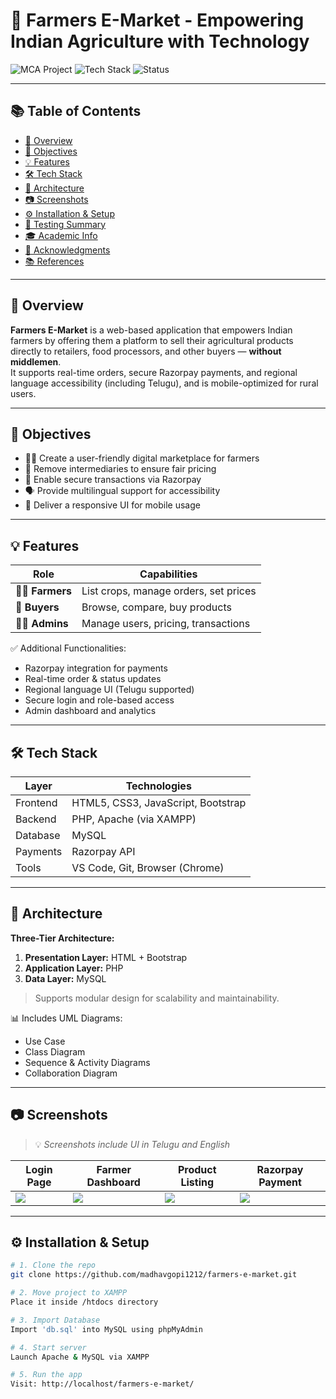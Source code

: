 # 🌾 Farmers E-Market - Empowering Indian Agriculture with Technology

![MCA Project](https://img.shields.io/badge/Project-MCA%20Final%20Year-blue)
![Tech Stack](https://img.shields.io/badge/TechStack-PHP%20%7C%20MySQL%20%7C%20Bootstrap%20%7C%20Razorpay-yellow)
![Status](https://img.shields.io/badge/Status-Completed-brightgreen)

---

## 📚 Table of Contents

- [📌 Overview](#-overview)
- [🎯 Objectives](#-objectives)
- [💡 Features](#-features)
- [🛠️ Tech Stack](#️-tech-stack)
- [📐 Architecture](#-architecture)
- [📷 Screenshots](#-screenshots)
- [⚙️ Installation & Setup](#️-installation--setup)
- [🧪 Testing Summary](#-testing-summary)
- [🎓 Academic Info](#-academic-info)
- [🙏 Acknowledgments](#-acknowledgments)
- [📚 References](#-references)

---

## 📌 Overview

**Farmers E-Market** is a web-based application that empowers Indian farmers by offering them a platform to sell their agricultural products directly to retailers, food processors, and other buyers — **without middlemen**.  
It supports real-time orders, secure Razorpay payments, and regional language accessibility (including Telugu), and is mobile-optimized for rural users.

---

## 🎯 Objectives

- 🧑‍🌾 Create a user-friendly digital marketplace for farmers
- 🚫 Remove intermediaries to ensure fair pricing
- 💸 Enable secure transactions via Razorpay
- 🗣️ Provide multilingual support for accessibility
- 📲 Deliver a responsive UI for mobile usage

---

## 💡 Features

| Role      | Capabilities |
|-----------|--------------|
| 👨‍🌾 **Farmers** | List crops, manage orders, set prices |
| 🛒 **Buyers**   | Browse, compare, buy products |
| 🧑‍💼 **Admins**  | Manage users, pricing, transactions |

✅ Additional Functionalities:
- Razorpay integration for payments  
- Real-time order & status updates  
- Regional language UI (Telugu supported)  
- Secure login and role-based access  
- Admin dashboard and analytics  

---

## 🛠️ Tech Stack

| Layer       | Technologies                     |
|-------------|----------------------------------|
| Frontend    | HTML5, CSS3, JavaScript, Bootstrap |
| Backend     | PHP, Apache (via XAMPP)          |
| Database    | MySQL                            |
| Payments    | Razorpay API                     |
| Tools       | VS Code, Git, Browser (Chrome)   |

---

## 📐 Architecture

**Three-Tier Architecture:**
1. **Presentation Layer:** HTML + Bootstrap
2. **Application Layer:** PHP
3. **Data Layer:** MySQL

> Supports modular design for scalability and maintainability.

📊 Includes UML Diagrams:
- Use Case  
- Class Diagram  
- Sequence & Activity Diagrams  
- Collaboration Diagram  

---

## 📷 Screenshots

> 💡 *Screenshots include UI in Telugu and English*

| Login Page | Farmer Dashboard | Product Listing | Razorpay Payment |
|------------|------------------|------------------|------------------|
| ![](screenshots/login.png) | ![](screenshots/farmer_dashboard.png) | ![](screenshots/products.png) | ![](screenshots/payment.png) |

---

## ⚙️ Installation & Setup

```bash
# 1. Clone the repo
git clone https://github.com/madhavgopi1212/farmers-e-market.git

# 2. Move project to XAMPP
Place it inside /htdocs directory

# 3. Import Database
Import 'db.sql' into MySQL using phpMyAdmin

# 4. Start server
Launch Apache & MySQL via XAMPP

# 5. Run the app
Visit: http://localhost/farmers-e-market/
